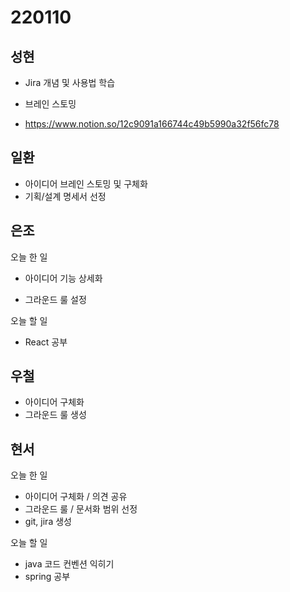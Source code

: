 # 220110

## 성현

- Jira 개념 및 사용법 학습
- 브레인 스토밍

- https://www.notion.so/12c9091a166744c49b5990a32f56fc78

## 일환

- 아이디어 브레인 스토밍 및 구체화
- 기획/설계 명세서 선정

## 은조

오늘 한 일

- 아이디어 기능 상세화

- 그라운드 룰 설정

오늘 할 일

- React 공부

## 우철

- 아이디어 구체화
- 그라운드 룰 생성

## 현서

오늘 한 일

- 아이디어 구체화 / 의견 공유
- 그라운드 룰 / 문서화 범위 선정
- git, jira 생성

오늘 할 일

- java 코드 컨벤션 익히기
- spring 공부
